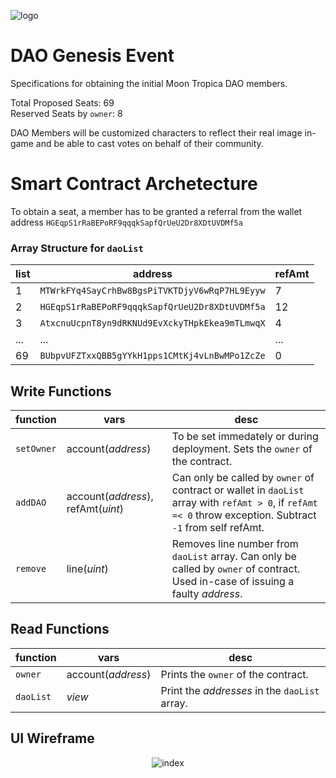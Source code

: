 ![logo](https://user-images.githubusercontent.com/33762147/185423739-0dd1b17b-bd3f-4ebc-8e3f-0afd90281c2a.png)

# DAO Genesis Event
Specifications for obtaining the initial Moon Tropica DAO members.

Total Proposed Seats: 69
<br>
Reserved Seats by `owner`: 8

DAO Members will be customized characters to reflect their real image in-game and be able to cast votes on behalf of their community.

# Smart Contract Archetecture
To obtain a seat, a member has to be granted a referral from the wallet address `HGEqpS1rRaBEPoRF9qqqkSapfQrUeU2Dr8XDtUVDMf5a`

### Array Structure for `daoList`
|list|address|refAmt|
|----|-------|------------|
|1|`MTWrkFYq4SayCrhBw8BgsPiTVKTDjyV6wRqP7HL9Eyyw`|7|
|2|`HGEqpS1rRaBEPoRF9qqqkSapfQrUeU2Dr8XDtUVDMf5a`|12|
|3|`AtxcnuUcpnT8yn9dRKNUd9EvXckyTHpkEkea9mTLmwqX`|4|
|...|...|...|
|69|`BUbpvUFZTxxQBB5gYYkH1pps1CMtKj4vLnBwMPo1ZcZe`|0|

## Write Functions
|function|vars   |desc  |
|--------|-------|------|
|`setOwner`|account(*address*)|To be set immedately or during deployment. Sets the `owner` of the contract.|
|`addDAO`|account(*address*), refAmt(*uint*)|Can only be called by `owner` of contract or wallet in `daoList` array with `refAmt > 0`, if `refAmt =< 0` throw exception. Subtract `-1` from self refAmt.|
|`remove`|line(*uint*)|Removes line number from `daoList` array. Can only be called by `owner` of contract. Used in-case of issuing a faulty *address*.|

## Read Functions
|function|vars   |desc  |
|--------|-------|------|
|`owner`|account(*address*)|Prints the `owner` of the contract.|
|`daoList`|*view*|Print the *addresses* in the `daoList` array.|

## UI Wireframe

<div align="center">

![index](https://user-images.githubusercontent.com/33762147/185793647-1408318b-1452-4974-abb6-ffee6f1ef91c.png)

</div>
